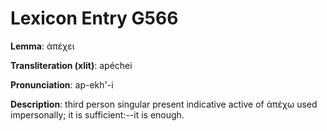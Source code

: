 # Lexicon Entry G566

**Lemma**: ἀπέχει

**Transliteration (xlit)**: apéchei

**Pronunciation**: ap-ekh'-i

**Description**:
third person singular present indicative active of ἀπέχω used impersonally; it is sufficient:--it is enough.
